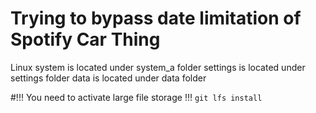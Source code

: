 # Trying to bypass date limitation of Spotify Car Thing

Linux system is located under system_a folder
settings is located under settings folder
data is located under data folder


#!!! You need to activate large file storage !!!
`git lfs install`

